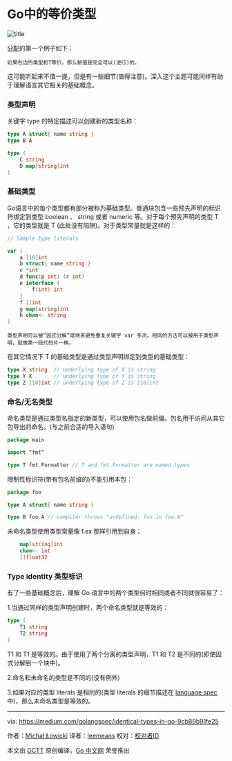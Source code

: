 # Go中的等价类型
![title](_v_images/_title_1519478254_24382.png)

[分配](https://medium.com/@mlowicki/assignability-in-go-27805bcd5874)的第一个例子如下：

    如果右边的类型和T等价，那么赋值是完全可以(进行)的。

这可能听起来不值一提，但是有一些细节(值得注意)。深入这个主题可能同样有助于理解语言其它相关的基础概念。

### 类型声明

关键字 type 的特定描述可以创建新的类型名称：
```go
type A struct{ name string }
type B A

type (
    C string
    D map[string]int
)
```
### 基础类型

Go语言中的每个类型都有部分被称为基础类型。普通块包含一些预先声明的标识符绑定到类型 boolean 、 string 或者 numeric 等。对于每个预先声明的类型 T ，它的类型就是 T (此处没有陷阱)。对于类型常量就是这样的：
```go
// Sample type literals

var (
    a [10]int
    b struct{ name string }
    c *int
    d func(p int) (r int)
    e interface {
        f(int) int
    }
    f []int
    g map[string]int
    h chan<- string
)
```

    类型声明可以被“因式分解”成块来避免重复关键字 var 多次。相同的方法可以被用于类型声明，就像第一段代码片一样。

在其它情况下 T 的基础类型是通过类型声明绑定到类型的基础类型：

```go
type X string  // underlying type of X is string
type Y X       // underlying type of Y is string
type Z [10]int // underlying type of Z is [10]int
```

### 命名/无名类型

命名类型是通过类型名指定的新类型，可以使用包名做前缀。包名用于访问从其它包导出的命名。(与之前合适的导入语句)

```go
package main

import “fmt”

type T fmt.Formatter // T and fmt.Formatter are named types
```

限制性标识符(带有包名前缀的)不能引用本包：

```go
package foo

type A struct{ name string }

type B foo.A // compiler throws "undefined: foo in foo.A"
```

未命名类型使用类型常量像 f.ex 那样引用到自身：

```go
    map[string]int
    chan<- int
    []float32
```
### Type identity 类型标识

有了一些基础概念后，理解 Go 语言中的两个类型何时相同或者不同就很容易了：

1.当通过同样的类型声明创建时，两个命名类型就是等效的：

```go
type (
    T1 string
    T2 string
)
```

T1 和 T1 是等效的。由于使用了两个分离的类型声明，T1 和 T2 是不同的(即使因式分解到一个块中)。

2.命名和未命名的类型是不同的(没有例外)

3.如果对应的类型 literals 是相同的(类型 literals 的细节描述在 [language spec](https://golang.org/ref/spec#Type_identity)  中)，那么未命名类型是等效的。

----------

via: https://medium.com/golangspec/identical-types-in-go-9cb89b91fe25

作者：[Michał Łowicki](https://medium.com/@mlowicki)
译者：[leemeans](https://github.com/leemeans)
校对：[校对者ID](https://github.com/校对者ID)

本文由 [GCTT](https://github.com/studygolang/GCTT) 原创编译，[Go 中文网](https://studygolang.com/) 荣誉推出